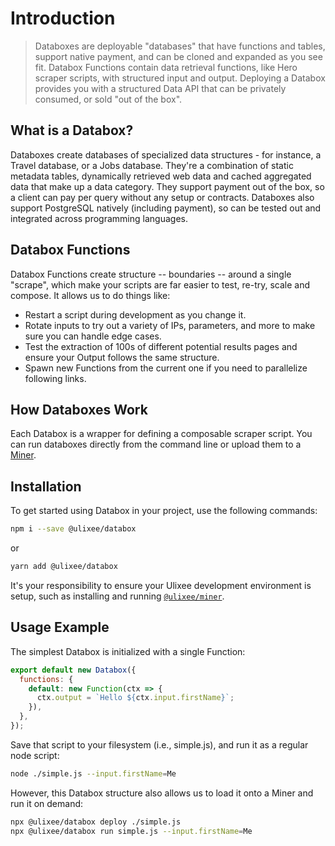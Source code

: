 # Introduction

> Databoxes are deployable "databases" that have functions and tables, support native payment, and can be cloned and expanded as you see fit. Databox Functions contain data retrieval functions, like Hero scraper scripts, with structured input and output. Deploying a Databox provides you with a structured Data API that can be privately consumed, or sold "out of the box".

## What is a Databox?

Databoxes create databases of specialized data structures - for instance, a Travel database, or a Jobs database. They're a combination of static metadata tables, dynamically retrieved web data and cached aggregated data that make up a data category. They support payment out of the box, so a client can pay per query without any setup or contracts. Databoxes also support PostgreSQL natively (including payment), so can be tested out and integrated across programming languages.

## Databox Functions

Databox Functions create structure -- boundaries -- around a single "scrape", which make your scripts are far easier to test, re-try, scale and compose. It allows us to do things like:

- Restart a script during development as you change it.
- Rotate inputs to try out a variety of IPs, parameters, and more to make sure you can handle edge cases.
- Test the extraction of 100s of different potential results pages and ensure your Output follows the same structure.
- Spawn new Functions from the current one if you need to parallelize following links.

## How Databoxes Work

Each Databox is a wrapper for defining a composable scraper script. You can run databoxes directly from the command line or upload them to a [Miner](/docs/miner).

## Installation

To get started using Databox in your project, use the following commands:

```bash
npm i --save @ulixee/databox
```

or

```bash
yarn add @ulixee/databox
```

It's your responsibility to ensure your Ulixee development environment is setup, such as installing and running [`@ulixee/miner`](/docs/miner).

## Usage Example

The simplest Databox is initialized with a single Function:

```js
export default new Databox({
  functions: {
    default: new Function(ctx => {
      ctx.output = `Hello ${ctx.input.firstName}`;
    }),
  },
});
```

Save that script to your filesystem (i.e., simple.js), and run it as a regular node script:

```bash
node ./simple.js --input.firstName=Me
```

However, this Databox structure also allows us to load it onto a Miner and run it on demand:

```bash
npx @ulixee/databox deploy ./simple.js
npx @ulixee/databox run simple.js --input.firstName=Me

```
